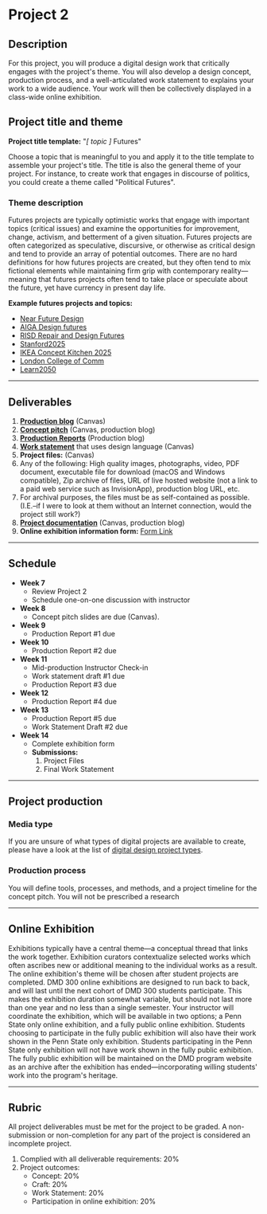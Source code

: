 # Project 2

## Description
For this project, you will produce a digital design work that critically engages with the project's theme. You will also develop a design concept, production process, and a well-articulated work statement to explains your work to a wide audience. Your work will then be collectively displayed in a class-wide online exhibition.

## Project title and theme

**Project title template:** "_\[ topic \]_ Futures"

Choose a topic that is meaningful to you and apply it to the title template to assemble your project's title. The title is also the general theme of your project. For instance, to create work that engages in discourse of politics, you could create a theme called "Political Futures".

### Theme description

Futures projects are typically optimistic works that engage with important topics \(critical issues\) and examine the opportunities for improvement, change, activism, and betterment of a given situation. Futures projects are often categorized as speculative, discursive, or otherwise as critical design and tend to provide an array of potential outcomes. There are no hard definitions for how futures projects are created, but they often tend to mix fictional elements while maintaining firm grip with contemporary reality—meaning that futures projects often tend to take place or speculate about the future, yet have currency in present day life.

**Example futures projects and topics:**

* [Near Future Design](http://www.artisopensource.net/projects/near-future-design/)
* [AIGA Design futures](https://www.aiga.org/aiga-design-futures/introduction-to-design-futures/)
* [RISD Repair and Design Futures](https://risdmuseum.org/exhibitions-events/exhibitions/repair-and-design-futures)
* [Stanford2025](http://www.stanford2025.com/)
* [IKEA Concept Kitchen 2025](https://www.youtube.com/watch?v=qD60cBQOABY)
* [London College of Comm](https://masedi.myblog.arts.ac.uk/tag/global-design-futures/)
* [Learn2050](http://www.idsa.org/educationpaper/learn2050-and-design-futures)

---

## Deliverables

1. **[Production blog](/design-project-2/project-2-production-reports.md)** (Canvas)
2. **[Concept pitch](/design-project-2/project-2-concept-pitch.md)** (Canvas, production blog)
3. **[Production Reports](/design-project-2/project-2-production-reports.md)** (Production blog)
4. **[Work statement](/design-project-2/project-2-work-statement.md)** that uses design language (Canvas)
5. **Project files:** (Canvas)
  1. Any of the following: High quality images, photographs, video, PDF document, executable file for download (macOS and Windows compatible), Zip archive of files, URL of live hosted website \(not a link to a paid web service such as InvisionApp\), production blog URL, etc.
  2. For archival purposes, the files must be as self-contained as possible. (I.E.–if I were to look at them without an Internet connection, would the project still work?)
6. **[Project documentation](/design-project-2/project-2-documentation.md)** (Canvas, production blog)
7. **Online exhibition information form:** [Form Link](https://forms.office.com/Pages/ResponsePage.aspx?id=RY30fNs9iUOpwcEVUm61LpKTUYPpqWVNtct2hclEf_pUNkI5Sk9URUNURVg1RTFZOTdHMDQ3TFhVMC4u)

---

## Schedule

* **Week 7**
  * Review Project 2
  * Schedule one-on-one discussion with instructor
* **Week 8**
  * Concept pitch slides are due (Canvas).
* **Week 9**
  * Production Report \#1 due
* **Week 10**
  * Production Report \#2 due
* **Week 11**
  * Mid-production Instructor Check-in
  * Work statement draft \#1 due
  * Production Report \#3 due
* **Week 12**
  * Production Report \#4 due
* **Week 13**
  * Production Report \#5 due
  * Work Statement Draft \#2 due
* **Week 14**
  * Complete exhibition form
  * **Submissions:**
    1. Project Files
    2. Final Work Statement
    
---

## Project production

### Media type
If you are unsure of what types of digital projects are available to create, please have a look at the list of [digital design project types](/digital-design-project-types.md).

### Production process

You will define tools, processes, and methods, and a project timeline for the concept pitch. You will not be prescribed a research

---

## Online Exhibition

Exhibitions typically have a central theme—a conceptual thread that links the work together. Exhibition curators contextualize selected works which often ascribes new or additional meaning to the individual works as a result. The online exhibition's theme will be chosen after student projects are completed. DMD 300 online exhibitions are designed to run back to back, and will last until the next cohort of DMD 300 students participate. This makes the exhibition duration somewhat variable, but should not last more than one year and no less than a single semester. Your instructor will coordinate the exhibition, which will be available in two options; a Penn State only online exhibition, and a fully public online exhibition. Students choosing to participate in the fully public exhibition will also have their work shown in the Penn State only exhibition. Students participating in the Penn State only exhibition will not have work shown in the fully public exhibition. The fully public exhibition will be maintained on the DMD program website as an archive after the exhibition has ended—incorporating willing students' work into the program's heritage.

---

## Rubric

All project deliverables must be met for the project to be graded. A non-submission or non-completion for any part of the project is considered an incomplete project.

1. Complied with all deliverable requirements: 20%
2. Project outcomes: 
   * Concept: 20%
   * Craft: 20%
   * Work Statement: 20%
   * Participation in online exhibition: 20%




